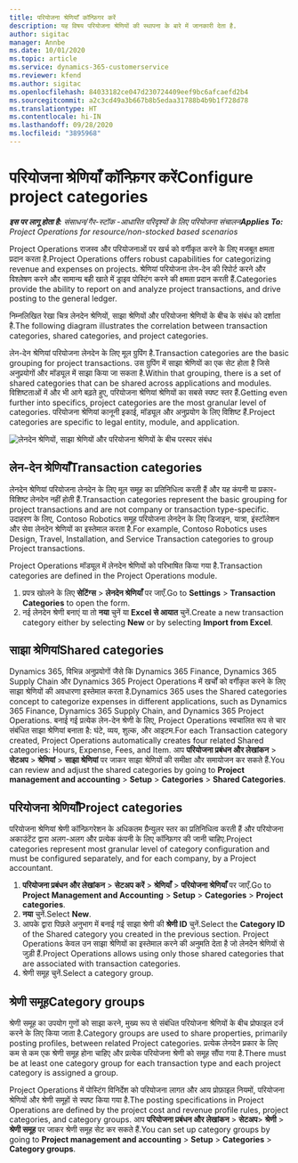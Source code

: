 ```yaml
---
title: परियोजना श्रेणियाँ कॉन्फ़िगर करें
description: यह विषय परियोजना श्रेणियों की स्थापना के बारे में जानकारी देता है.
author: sigitac
manager: Annbe
ms.date: 10/01/2020
ms.topic: article
ms.service: dynamics-365-customerservice
ms.reviewer: kfend
ms.author: sigitac
ms.openlocfilehash: 84033182ce047d230724409eef9bc6afcaefd2b4
ms.sourcegitcommit: a2c3cd49a3b667b8b5edaa31788b4b9b1f728d78
ms.translationtype: HT
ms.contentlocale: hi-IN
ms.lasthandoff: 09/28/2020
ms.locfileid: "3895968"
---
```

# <a name="configure-project-categories"></a><span data-ttu-id="0b4a7-103">परियोजना श्रेणियाँ कॉन्फ़िगर करें</span><span class="sxs-lookup"><span data-stu-id="0b4a7-103">Configure project categories</span></span>

<span data-ttu-id="0b4a7-104">_**इस पर लागू होता है:** संसाधन/गैर-स्टॉक -आधारित परिदृश्यों के लिए परियोजना संचालन_</span><span class="sxs-lookup"><span data-stu-id="0b4a7-104">_**Applies To:** Project Operations for resource/non-stocked based scenarios_</span></span>

<span data-ttu-id="0b4a7-105">Project Operations राजस्व और परियोजनाओं पर खर्च को वर्गीकृत करने के लिए मजबूत क्षमता प्रदान करता है.</span><span class="sxs-lookup"><span data-stu-id="0b4a7-105">Project Operations offers robust capabilities for categorizing revenue and expenses on projects.</span></span> <span data-ttu-id="0b4a7-106">श्रेणियां परियोजना लेन-देन की रिपोर्ट करने और विश्लेषण करने और सामान्य बही खाते में ड्राइव पोस्टिंग करने की क्षमता प्रदान करती हैं.</span><span class="sxs-lookup"><span data-stu-id="0b4a7-106">Categories provide the ability to report on and analyze project transactions, and drive posting to the general ledger.</span></span>

<span data-ttu-id="0b4a7-107">निम्नलिखित रेखा चित्र लेनदेन श्रेणियों, साझा श्रेणियों और परियोजना श्रेणियों के बीच के संबंध को दर्शाता है.</span><span class="sxs-lookup"><span data-stu-id="0b4a7-107">The following diagram illustrates the correlation between transaction categories, shared categories, and project categories.</span></span> 

<span data-ttu-id="0b4a7-108">लेन-देन श्रेणियां परियोजना लेनदेन के लिए मूल ग्रुपिंग है.</span><span class="sxs-lookup"><span data-stu-id="0b4a7-108">Transaction categories are the basic grouping for project transactions.</span></span> <span data-ttu-id="0b4a7-109">उस ग्रुपिंग में साझा श्रेणियों का एक सेट होता है जिसे अनुप्रयोगों और मॉड्यूल में साझा किया जा सकता है.</span><span class="sxs-lookup"><span data-stu-id="0b4a7-109">Within that grouping, there is a set of shared categories that can be shared across applications and modules.</span></span> <span data-ttu-id="0b4a7-110">विशिष्टताओं में और भी आगे बढ़ते हुए, परियोजना श्रेणियां श्रेणियों का सबसे स्पष्ट स्तर हैं.</span><span class="sxs-lookup"><span data-stu-id="0b4a7-110">Getting even further into specifics, project categories are the most granular level of categories.</span></span> <span data-ttu-id="0b4a7-111">परियोजना श्रेणियां कानूनी इकाई, मॉड्यूल और अनुप्रयोग के लिए विशिष्ट हैं.</span><span class="sxs-lookup"><span data-stu-id="0b4a7-111">Project categories are specific to legal entity, module, and application.</span></span>

![लेनदेन श्रेणियों, साझा श्रेणियों और परियोजना श्रेणियों के बीच परस्पर संबंध](media/project-categories.png)

## <a name="transaction-categories"></a><span data-ttu-id="0b4a7-113">लेन-देन श्रेणियाँ</span><span class="sxs-lookup"><span data-stu-id="0b4a7-113">Transaction categories</span></span>

<span data-ttu-id="0b4a7-114">लेनदेन श्रेणियां परियोजना लेनदेन के लिए मूल समूह का प्रतिनिधित्व करती हैं और यह कंपनी या प्रकार-विशिष्ट लेनदेन नहीं होती हैं.</span><span class="sxs-lookup"><span data-stu-id="0b4a7-114">Transaction categories represent the basic grouping for project transactions and are not company or transaction type-specific.</span></span> <span data-ttu-id="0b4a7-115">उदाहरण के लिए, Contoso Robotics समूह परियोजना लेनदेन के लिए डिजाइन, यात्रा, इंस्टॉलेशन और सेवा लेनदेन श्रेणियों का इस्तेमाल करता है.</span><span class="sxs-lookup"><span data-stu-id="0b4a7-115">For example, Contoso Robotics uses Design, Travel, Installation, and Service Transaction categories to group Project transactions.</span></span>

<span data-ttu-id="0b4a7-116">Project Operations मॉड्यूल में लेनदेन श्रेणियों को परिभाषित किया गया है.</span><span class="sxs-lookup"><span data-stu-id="0b4a7-116">Transaction categories are defined in the Project Operations module.</span></span> 
1. <span data-ttu-id="0b4a7-117">प्रपत्र खोलने के लिए **सेटिंग्स** \> **लेनदेन श्रेणियाँ** पर जाएँ.</span><span class="sxs-lookup"><span data-stu-id="0b4a7-117">Go to **Settings** \> **Transaction Categories** to open the form.</span></span> 
2. <span data-ttu-id="0b4a7-118">नई लेनदेन श्रेणी बनाएं या तो **नया** चुनें या **Excel से आयात** चुनें.</span><span class="sxs-lookup"><span data-stu-id="0b4a7-118">Create a new transaction category either by selecting **New** or by selecting **Import from Excel**.</span></span>

## <a name="shared-categories"></a><span data-ttu-id="0b4a7-119">साझा श्रेणियां</span><span class="sxs-lookup"><span data-stu-id="0b4a7-119">Shared categories</span></span>

<span data-ttu-id="0b4a7-120">Dynamics 365, विभिन्न अनुप्रयोगों जैसे कि Dynamics 365 Finance, Dynamics 365 Supply Chain और Dynamics 365 Project Operations में खर्चों को वर्गीकृत करने के लिए साझा श्रेणियों की अवधारणा इस्तेमाल करता है.</span><span class="sxs-lookup"><span data-stu-id="0b4a7-120">Dynamics 365 uses the Shared categories concept to categorize expenses in different applications, such as Dynamics 365 Finance, Dynamics 365 Supply Chain, and Dynamics 365 Project Operations.</span></span> <span data-ttu-id="0b4a7-121">बनाई गई प्रत्येक लेन-देन श्रेणी के लिए, Project Operations स्वचालित रूप से चार संबंधित साझा श्रेणियां बनाता है: घंटे, व्यय, शुल्क, और आइटम.</span><span class="sxs-lookup"><span data-stu-id="0b4a7-121">For each Transaction category created, Project Operations automatically creates four related Shared categories: Hours, Expense, Fees, and Item.</span></span> <span data-ttu-id="0b4a7-122">आप **परियोजना प्रबंधन और लेखांकन** \> **सेटअप** \> **श्रेणियां** \> **साझा श्रेणियां** पर जाकर साझा श्रेणियों की समीक्षा और समायोजन कर सकते हैं.</span><span class="sxs-lookup"><span data-stu-id="0b4a7-122">You can review and adjust the shared categories by going to **Project management and accounting** \> **Setup** \> **Categories** \> **Shared Categories**.</span></span>

## <a name="project-categories"></a><span data-ttu-id="0b4a7-123">परियोजना श्रेणियाँ</span><span class="sxs-lookup"><span data-stu-id="0b4a7-123">Project categories</span></span>

<span data-ttu-id="0b4a7-124">परियोजना श्रेणियां श्रेणी कॉन्फ़िगरेशन के अधिकतम ग्रैन्युलर स्तर का प्रतिनिधित्व करती हैं और परियोजना अकाउंटेंट द्वारा अलग-अलग और प्रत्येक कंपनी के लिए कॉन्फ़िगर की जानी चाहिए.</span><span class="sxs-lookup"><span data-stu-id="0b4a7-124">Project categories represent most granular level of category configuration and must be configured separately, and for each company, by a Project accountant.</span></span>

1. <span data-ttu-id="0b4a7-125">**परियोजना प्रबंधन और लेखांकन** \> **सेटअप करें** \> **श्रेणियाँ** \> **परियोजना श्रेणियाँ** पर जाएँ.</span><span class="sxs-lookup"><span data-stu-id="0b4a7-125">Go to **Project Management and Accounting** \> **Setup** \> **Categories** \> **Project categories**.</span></span>
2. <span data-ttu-id="0b4a7-126">**नया** चुनें.</span><span class="sxs-lookup"><span data-stu-id="0b4a7-126">Select **New**.</span></span>
3. <span data-ttu-id="0b4a7-127">आपके द्वारा पिछले अनुभाग में बनाई गई साझा श्रेणी की **श्रेणी ID** चुनें.</span><span class="sxs-lookup"><span data-stu-id="0b4a7-127">Select the **Category ID** of the Shared category you created in the previous section.</span></span> <span data-ttu-id="0b4a7-128">Project Operations केवल उन साझा श्रेणियों का इस्तेमाल करने की अनुमति देता है जो लेनदेन श्रेणियों से जुड़ी हैं.</span><span class="sxs-lookup"><span data-stu-id="0b4a7-128">Project Operations allows using only those shared categories that are associated with transaction categories.</span></span>
4. <span data-ttu-id="0b4a7-129">श्रेणी समूह चुनें.</span><span class="sxs-lookup"><span data-stu-id="0b4a7-129">Select a category group.</span></span>

## <a name="category-groups"></a><span data-ttu-id="0b4a7-130">श्रेणी समूह</span><span class="sxs-lookup"><span data-stu-id="0b4a7-130">Category groups</span></span>

<span data-ttu-id="0b4a7-131">श्रेणी समूह का उपयोग गुणों को साझा करने, मुख्य रूप से संबंधित परियोजना श्रेणियों के बीच प्रोफाइल दर्ज करने के लिए किया जाता है.</span><span class="sxs-lookup"><span data-stu-id="0b4a7-131">Category groups are used to share properties, primarily posting profiles, between related Project categories.</span></span> <span data-ttu-id="0b4a7-132">प्रत्येक लेनदेन प्रकार के लिए कम से कम एक श्रेणी समूह होना चाहिए और प्रत्येक परियोजना श्रेणी को समूह सौंपा गया है.</span><span class="sxs-lookup"><span data-stu-id="0b4a7-132">There must be at least one category group for each transaction type and each project category is assigned a group.</span></span>

<span data-ttu-id="0b4a7-133">Project Operations में पोस्टिंग विनिर्देश को परियोजना लागत और आय प्रोफ़ाइल नियमों, परियोजना श्रेणियों और श्रेणी समूहों से स्पष्ट किया गया है.</span><span class="sxs-lookup"><span data-stu-id="0b4a7-133">The posting specifications in Project Operations are defined by the project cost and revenue profile rules, project categories, and category groups.</span></span> <span data-ttu-id="0b4a7-134">आप **परियोजना प्रबंधन और लेखांकन** \> **सेटअप**\> **श्रेणी** \> **श्रेणी समूह** पर जाकर श्रेणी समूह सेट कर सकते हैं.</span><span class="sxs-lookup"><span data-stu-id="0b4a7-134">You can set up category groups by going to **Project management and accounting** \> **Setup** \> **Categories** \> **Category groups**.</span></span>
